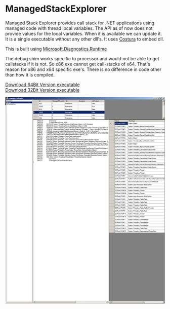 # ManagedStackExplorer
Managed Stack Explorer provides call stack for .NET applications using managed code with thread local variables. The API as of now does not provide values for the local variables. When it is available we can update it. It is a single executable without any other dll's. It uses [Costura](https://github.com/Fody/Costura) to embed dll.

This is built using [Microsoft.Diagnostics.Runtime](https://www.nuget.org/packages/Microsoft.Diagnostics.Runtime/)  
 
The debug shim works specific to processor and would not be able to get callstacks if it is not. So x86 exe cannot get call-stacks of x64. That's reason for x86 and x64 specific exe's. There is no difference in code other than how it is compiled.

 [Download 64Bit Version executable](https://github.com/naveensrinivasan/ManagedCallStack/releases/download/Alpha/ManagedCallStack-x64.zip)  
 [Download 32Bit Version executable](https://github.com/naveensrinivasan/ManagedCallStack/releases/download/Alpha/ManagedCallStack-x86.zip)

![Preview](screenshot.jpg)
